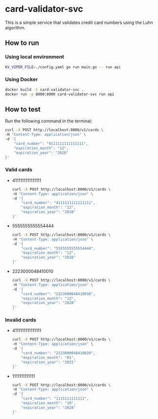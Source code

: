 # card-validator-svc

This is a simple service that validates credit card numbers using the Luhn algorithm.

## How to run

### Using local environment

```bash
KV_VIPER_FILE=./config.yaml go run main.go -- run api
```

### Using Docker

```bash
docker build -t card-validator-svc .
docker run -p 8000:8000 card-validator-svc run api
```

## How to test

Run the following command in the terminal:

```bash
curl -X POST http://localhost:8000/v1/cards \
-H "Content-Type: application/json" \
-d '{
    "card_number": "4111111111111111",
    "expiration_month": "12",
    "expiration_year": "2028"
}'
```

### Valid cards

- 4111111111111111

    ```bash
    curl -X POST http://localhost:8000/v1/cards \
    -H "Content-Type: application/json" \
    -d '{
        "card_number": "4111111111111111",
        "expiration_month": "12",
        "expiration_year": "2028"
    }'
    ```

- 5555555555554444

    ```bash
    curl -X POST http://localhost:8000/v1/cards \
    -H "Content-Type: application/json" \
    -d '{
        "card_number": "5555555555554444",
        "expiration_month": "12",
        "expiration_year": "2028"
    }'
    ```

- 2223000048410010

    ```bash
    curl -X POST http://localhost:8000/v1/cards \
    -H "Content-Type: application/json" \
    -d '{
        "card_number": "2223000048410010",
        "expiration_month": "12",
        "expiration_year": "2028"
    }'
    ```

### Invalid cards

- 4111111111111111

    ```bash
    curl -X POST http://localhost:8000/v1/cards \
    -H "Content-Type: application/json" \
    -d '{
        "card_number": "2223000048410010",
        "expiration_month": "01",
        "expiration_year": "2021"
    }'
    ```

- 1111111111111

    ```bash
    curl -X POST http://localhost:8000/v1/cards \
    -H "Content-Type: application/json" \
    -d '{
        "card_number": "1111111111111",
        "expiration_month": "10",
        "expiration_year": "2028"
    }'
    ```

